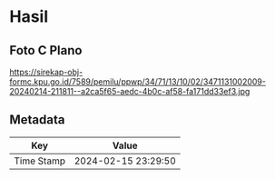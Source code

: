 # Hasil

## Foto C Plano

https://sirekap-obj-formc.kpu.go.id/7589/pemilu/ppwp/34/71/13/10/02/3471131002009-20240214-211811--a2ca5f65-aedc-4b0c-af58-fa171dd33ef3.jpg


## Metadata

| Key        | Value               |
| ---------- | ------------------- |
| Time Stamp | 2024-02-15 23:29:50 |



